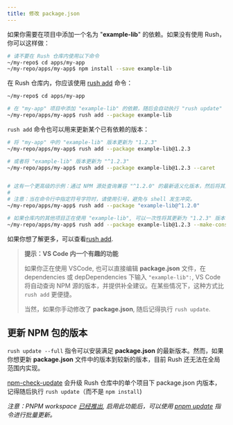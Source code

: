 ```yaml
---
title: 修改 package.json
---
```


如果你需要在项目中添加一个名为 "**example-lib**" 的依赖。如果没有使用 Rush，你可以这样做：

```sh
# 请不要在 Rush 仓库内使用以下命令
~/my-repo$ cd apps/my-app
~/my-repo/apps/my-app$ npm install --save example-lib
```

在 Rush 仓库内，你应该使用 [rush add](../commands/rush_add.md) 命令：

```sh
~/my-repo$ cd apps/my-app

# 在 "my-app" 项目中添加 "example-lib" 的依赖，随后会自动执行 "rush update"
~/my-repo/apps/my-app$ rush add --package example-lib
```

`rush add` 命令也可以用来更新某个已有依赖的版本：

```sh
# 将 "my-app" 中的 "example-lib" 版本更新为 "1.2.3"
~/my-repo/apps/my-app$ rush add --package example-lib@1.2.3

# 或者将 "example-lib" 版本更新为 "^1.2.3"
~/my-repo/apps/my-app$ rush add --package example-lib@1.2.3 --caret


# 这有一个更高级的示例：通过 NPM 源处查询兼容 "^1.2.0" 的最新语义化版本，然后将其添加为 "~1.5.3" 的依赖。
#
# 注意：当在命令行中指定符号字符时，请使用引号，避免与 shell 发生冲突。
~/my-repo/apps/my-app$ rush add --package "example-lib@^1.2.0"

# 如果仓库内的其他项目正在使用 "example-lib", 可以一次性将其更新为 "1.2.3" 版本
~/my-repo/apps/my-app$ rush add --package example-lib@1.2.3 --make-consistent
```

如果你想了解更多，可以查看[rush add](../commands/rush_add.md).

> **提示：VS Code 内一个有趣的功能**
>
> 如果你正在使用 VSCode, 也可以直接编辑 **package.json** 文件，在 dependencies 或 depDependencies 下输入 `"example-lib":`, VS Code 将自动查询 NPM 源的版本，并提供补全建议。在某些情况下，这种方式比 `rush add` 更便捷。
>
> 当然，如果你手动修改了 **package.json**, 随后记得执行 `rush update`.

## 更新 NPM 包的版本

`rush update --full` 指令可以安装满足 **package.json** 的最新版本。然而，如果你想更新 **package.json** 文件中的版本到较新的版本，目前 Rush 还无法在全局范围内实现。

[npm-check-update](https://www.npmjs.com/package/npm-check-updates) 会升级 Rush 仓库中的单个项目下 package.json 内版本，记得随后执行 `rush update`（而不是 `npm install`)

_注意：PNPM workspace [已经推出](https://github.com/microsoft/rushstack/pull/1938), 启用此功能后，可以使用 [pnpm update](https://pnpm.js.org/en/cli/update) 指令进行批量更新。_
